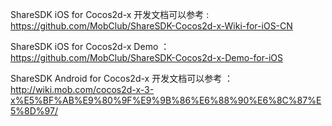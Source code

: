ShareSDK iOS for Cocos2d-x 开发文档可以参考 : https://github.com/MobClub/ShareSDK-Cocos2d-x-Wiki-for-iOS-CN

ShareSDK iOS for Cocos2d-x Demo ：https://github.com/MobClub/ShareSDK-Cocos2d-x-Demo-for-iOS

ShareSDK Android for Cocos2d-x 开发文档可以参考 ：http://wiki.mob.com/cocos2d-x-3-x%E5%BF%AB%E9%80%9F%E9%9B%86%E6%88%90%E6%8C%87%E5%8D%97/
